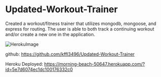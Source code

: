 # Updated-Workout-Trainer
Created a workout/fitness trainer that utilizes mongodb, mongoose, and express for routing.  The user is able to both track a continuing workout and/or create a new one in the application.



![HerokuImage](https://user-images.githubusercontent.com/59713450/77714299-0c078200-6faf-11ea-894c-918c1e01077e.png)



github: https://github.com/kffl3496/Updated-Workout-Trainer


Heroku Deployed: https://morning-beach-50647.herokuapp.com/?id=5e7d6074ec1dc100176332c0

